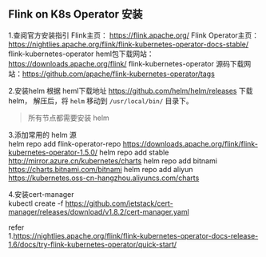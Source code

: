 ## Flink on K8s Operator 安装  

1.查阅官方安装指引
Flink主页： https://flink.apache.org/
Flink Operator主页： https://nightlies.apache.org/flink/flink-kubernetes-operator-docs-stable/  
flink-kubernetes-operator heml包下载网站：https://downloads.apache.org/flink/
flink-kubernetes-operator 源码下载网站：https://github.com/apache/flink-kubernetes-operator/tags    

 
2.安装helm 
根据 heml下载地址 https://github.com/helm/helm/releases 下载 helm， 解压后，将 `helm` 移动到 `/usr/local/bin/` 目录下。 

>所有节点都需要安装 helm    

3.添加常用的 helm 源    
helm repo add flink-operator-repo https://downloads.apache.org/flink/flink-kubernetes-operator-1.5.0/
helm repo add stable http://mirror.azure.cn/kubernetes/charts
helm repo add bitnami https://charts.bitnami.com/bitnami
helm repo add aliyun https://kubernetes.oss-cn-hangzhou.aliyuncs.com/charts 


4.安装cert-manager  
kubectl create -f https://github.com/jetstack/cert-manager/releases/download/v1.8.2/cert-manager.yaml   


refer   
1.https://nightlies.apache.org/flink/flink-kubernetes-operator-docs-release-1.6/docs/try-flink-kubernetes-operator/quick-start/ 


